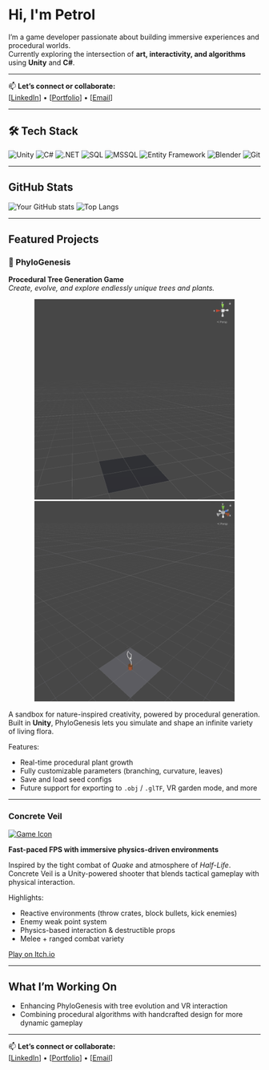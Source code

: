 # Hi, I'm Petrol

I’m a game developer passionate about building immersive experiences and procedural worlds.  
Currently exploring the intersection of **art, interactivity, and algorithms** using **Unity** and **C#**.

---

📫 **Let’s connect or collaborate:**  
[[LinkedIn](https://www.linkedin.com/in/timofei-ksenofontov/)] • [[Portfolio](https://p3trol.itch.io/)] • [[Email](timofeiksenofont@gmail.com)]

---

## 🛠️ Tech Stack

![Unity](https://img.shields.io/badge/-Unity-000000?style=flat&logo=unity&logoColor=white)
![C#](https://img.shields.io/badge/-C%23-239120?style=flat&logo=c-sharp&logoColor=white)
![.NET](https://img.shields.io/badge/-.NET-512BD4?style=flat&logo=dotnet&logoColor=white)
![SQL](https://img.shields.io/badge/-SQL-4479A1?style=flat&logo=postgresql&logoColor=white)
![MSSQL](https://img.shields.io/badge/-MS%20SQL%20Server-CC2927?style=flat&logo=microsoftsqlserver&logoColor=white)
![Entity Framework](https://img.shields.io/badge/-Entity%20Framework-512BD4?style=flat&logo=.net&logoColor=white)
![Blender](https://img.shields.io/badge/-Blender-F5792A?style=flat&logo=blender&logoColor=white)
![Git](https://img.shields.io/badge/-Git-F05032?style=flat&logo=git&logoColor=white)


---

## GitHub Stats

![Your GitHub stats](https://github-readme-stats.vercel.app/api?username=user64194923&show_icons=true&theme=dark)
![Top Langs](https://github-readme-stats.vercel.app/api/top-langs/?username=user64194923&layout=compact&theme=dark)

---

## Featured Projects

### 🌿 PhyloGenesis
**Procedural Tree Generation Game**  
*Create, evolve, and explore endlessly unique trees and plants.*

<p align="center">
  <img src="https://github.com/user64194923/PhyloGenesis/raw/main/media/tree_procedural_generation_petrol.gif" width="400" alt="Tree Growing Preview 1">
  <img src="https://github.com/user64194923/PhyloGenesis/raw/main/media/tree_procedural_generation_petrol_2.gif" width="400" alt="Tree Growing Preview 2">
</p>



A sandbox for nature-inspired creativity, powered by procedural generation.  
Built in **Unity**, PhyloGenesis lets you simulate and shape an infinite variety of living flora.

Features:
- Real-time procedural plant growth
- Fully customizable parameters (branching, curvature, leaves)
- Save and load seed configs
- Future support for exporting to `.obj` / `.glTF`, VR garden mode, and more

---

### Concrete Veil
[![Game Icon](https://img.itch.zone/aW1nLzIxNTcwODMwLnBuZw==/315x250%23c/iRjsm1.png)](https://p3trol.itch.io/concrete-veil)

**Fast-paced FPS with immersive physics-driven environments**

Inspired by the tight combat of *Quake* and atmosphere of *Half-Life*.  
Concrete Veil is a Unity-powered shooter that blends tactical gameplay with physical interaction.

Highlights:
- Reactive environments (throw crates, block bullets, kick enemies)
- Enemy weak point system
- Physics-based interaction & destructible props
- Melee + ranged combat variety

[Play on Itch.io](https://p3trol.itch.io/concrete-veil)

---

## What I’m Working On

- Enhancing PhyloGenesis with tree evolution and VR interaction
- Combining procedural algorithms with handcrafted design for more dynamic gameplay

---

📫 **Let’s connect or collaborate:**  
[[LinkedIn](https://www.linkedin.com/in/timofei-ksenofontov/)] • [[Portfolio](https://p3trol.itch.io/)] • [[Email](timofeiksenofont@gmail.com)]

